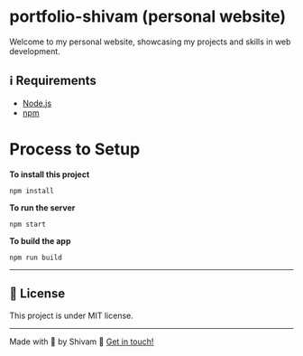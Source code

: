 # portfolio-shivam (personal website)
Welcome to my personal website, showcasing my projects and skills in web development.

## :information_source: Requirements

- [Node.js](https://nodejs.org/en/)
- [npm](https://www.npmjs.com/)

# Process to Setup

**To install this project**

```
npm install
```

**To run the server**

```
npm start
```

**To build the app**

```
npm run build
```

---


## :memo: License

This project is under MIT license.

---

Made with 💚 by Shivam :wave: [Get in touch!](https://github.com/codecShivam)

[nodejs]: (https://nodejs.org/)
[vc]: (https://code.visualstudio.com/)
